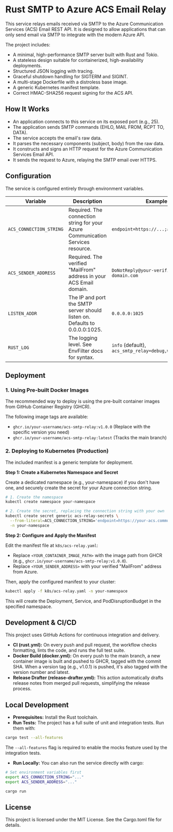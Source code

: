 # Rust SMTP to Azure ACS Email Relay

This service relays emails received via SMTP to the Azure Communication Services (ACS) Email REST API. It is designed to allow applications that can only send email via SMTP to integrate with the modern Azure API.

The project includes:

- A minimal, high-performance SMTP server built with Rust and Tokio.
- A stateless design suitable for containerized, high-availability deployments.
- Structured JSON logging with tracing.
- Graceful shutdown handling for SIGTERM and SIGINT.
- A multi-stage Dockerfile with a distroless base image.
- A generic Kubernetes manifest template.
- Correct HMAC-SHA256 request signing for the ACS API.

## How It Works

- An application connects to this service on its exposed port (e.g., 25).
- The application sends SMTP commands (EHLO, MAIL FROM, RCPT TO, DATA).
- The service accepts the email's raw data.
- It parses the necessary components (subject, body) from the raw data.
- It constructs and signs an HTTP request for the Azure Communication Services Email API.
- It sends the request to Azure, relaying the SMTP email over HTTPS.

## Configuration

The service is configured entirely through environment variables.

| Variable                | Description                                                      | Example                                        |
|-------------------------|------------------------------------------------------------------|------------------------------------------------|
| `ACS_CONNECTION_STRING` | Required. The connection string for your Azure Communication Services resource.         | `endpoint=https://...;accesskey=...`           |
| `ACS_SENDER_ADDRESS`    | Required. The verified "MailFrom" address in your ACS Email domain.  | `DoNotReply@your-verified-domain.com`          |
| `LISTEN_ADDR`           | The IP and port the SMTP server should listen on. Defaults to 0.0.0.0:1025.               | `0.0.0.0:1025`                                 |
| `RUST_LOG`              | The logging level. See EnvFilter docs for syntax.                     | `info` (default), `acs_smtp_relay=debug,warn`  |

## Deployment

### 1. Using Pre-built Docker Images

The recommended way to deploy is using the pre-built container images from GitHub Container Registry (GHCR).

The following image tags are available:

- `ghcr.io/your-username/acs-smtp-relay:v1.0.0` (Replace with the specific version you need)
- `ghcr.io/your-username/acs-smtp-relay:latest` (Tracks the main branch)

### 2. Deploying to Kubernetes (Production)

The included manifest is a generic template for deployment.

**Step 1: Create a Kubernetes Namespace and Secret**

Create a dedicated namespace (e.g., your-namespace) if you don't have one, and securely create the secret for your Azure connection string.

```bash
# 1. Create the namespace
kubectl create namespace your-namespace

# 2. Create the secret, replacing the connection string with your own
kubectl create secret generic acs-relay-secrets \
  --from-literal=ACS_CONNECTION_STRING='endpoint=https://your-acs.communication.azure.com;accesskey=your-key' \
  -n your-namespace
```

**Step 2: Configure and Apply the Manifest**

Edit the manifest file at `k8s/acs-relay.yaml`:

- Replace `<YOUR_CONTAINER_IMAGE_PATH>` with the image path from GHCR (e.g., `ghcr.io/your-username/acs-smtp-relay:v1.0.0`).
- Replace `<YOUR_SENDER_ADDRESS>` with your verified "MailFrom" address from Azure.

Then, apply the configured manifest to your cluster:

```bash
kubectl apply -f k8s/acs-relay.yaml -n your-namespace
```

This will create the Deployment, Service, and PodDisruptionBudget in the specified namespace.

## Development & CI/CD

This project uses GitHub Actions for continuous integration and delivery.

- **CI (rust.yml):** On every push and pull request, the workflow checks formatting, lints the code, and runs the full test suite.
- **Docker Build (docker.yml):** On every push to the main branch, a new container image is built and pushed to GHCR, tagged with the commit SHA. When a version tag (e.g., v1.0.1) is pushed, it's also tagged with the version number and latest.
- **Release Drafter (release-drafter.yml):** This action automatically drafts release notes from merged pull requests, simplifying the release process.

## Local Development

- **Prerequisites:** Install the Rust toolchain.
- **Run Tests:** The project has a full suite of unit and integration tests. Run them with:

```bash
cargo test --all-features
```

The `--all-features` flag is required to enable the mocks feature used by the integration tests.

- **Run Locally:** You can also run the service directly with cargo:

```bash
# Set environment variables first
export ACS_CONNECTION_STRING="..."
export ACS_SENDER_ADDRESS="..."

cargo run
```

## License

This project is licensed under the MIT License. See the Cargo.toml file for details.
